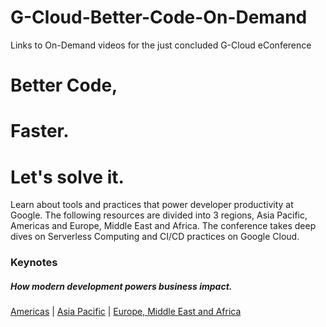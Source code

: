 # G-Cloud-Better-Code-On-Demand
Links to On-Demand videos for the just concluded G-Cloud eConference

# Better Code,
# Faster.
# Let's solve it.

Learn about tools and practices that power developer productivity at Google. The following resources are divided into 3 regions, Asia Pacific, Americas and Europe, Middle East and Africa. The conference takes deep dives on Serverless Computing and CI/CD practices on Google Cloud. 

### Keynotes
##### How modern development powers business impact.
[Americas](https://youtu.be/vFrFbUngHr0) |
[Asia Pacific](https://youtu.be/ARnHL3bsW1Y) |
[Europe, Middle East and Africa](https://youtu.be/haaHe4fMcwE)


